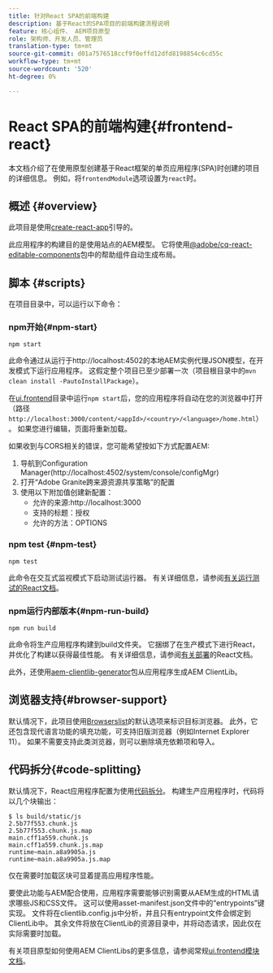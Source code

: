 ```yaml
---
title: 针对React SPA的前端构建
description: 基于React的SPA项目的前端构建流程说明
feature: 核心组件、 AEM项目原型
role: 架构师、开发人员、管理员
translation-type: tm+mt
source-git-commit: d01a7576518ccf9f0effd12dfd8198854c6cd55c
workflow-type: tm+mt
source-wordcount: '520'
ht-degree: 0%

---
```



# React SPA的前端构建{#frontend-react}

本文档介绍了在使用原型创建基于React框架的单页应用程序(SPA)时创建的项目的详细信息。 例如，将`frontendModule`选项设置为`react`时。

## 概述 {#overview}

此项目是使用[create-react-app](https://github.com/facebook/create-react-app)引导的。

此应用程序的构建目的是使用站点的AEM模型。 它将使用[@adobe/cq-react-editable-components](https://www.npmjs.com/package/@adobe/cq-react-editable-components)包中的帮助组件自动生成布局。

## 脚本 {#scripts}

在项目目录中，可以运行以下命令：

### npm开始{#npm-start}

```shell
npm start
```

此命令通过从运行于http://localhost:4502的本地AEM实例代理JSON模型，在开发模式下运行应用程序。 这假定整个项目已至少部署一次（项目根目录中的`mvn clean install -PautoInstallPackage`）。

在[ui.frontend](uifrontend.md)目录中运行`npm start`后，您的应用程序将自动在您的浏览器中打开（路径`http://localhost:3000/content/<appId>/<country>/<language>/home.html`）。 如果您进行编辑，页面将重新加载。

如果收到与CORS相关的错误，您可能希望按如下方式配置AEM:

1. 导航到Configuration Manager(http://localhost:4502/system/console/configMgr)
1. 打开“Adobe Granite跨来源资源共享策略”的配置
1. 使用以下附加值创建新配置：
   * 允许的来源:http://localhost:3000
   * 支持的标题：授权
   * 允许的方法：OPTIONS

### npm test {#npm-test}

```shell
npm test
```

此命令在交互式监视模式下启动测试运行器。 有关详细信息，请参阅[有关运行测试的React文档](https://facebook.github.io/create-react-app/docs/running-tests)。

### npm运行内部版本{#npm-run-build}

```shell
npm run build
```

此命令将生产应用程序构建到build文件夹。 它捆绑了在生产模式下进行React，并优化了构建以获得最佳性能。 有关详细信息，请参阅[有关部署](https://facebook.github.io/create-react-app/docs/deployment)的React文档。

此外，还使用[aem-clientlib-generator](https://github.com/wcm-io-frontend/aem-clientlib-generator)包从应用程序生成AEM ClientLib。

## 浏览器支持{#browser-support}

默认情况下，此项目使用[Browserslist](https://github.com/browserslist/browserslist)的默认选项来标识目标浏览器。 此外，它还包含现代语言功能的填充功能，可支持旧版浏览器（例如Internet Explorer 11）。 如果不需要支持此类浏览器，则可以删除填充依赖项和导入。

## 代码拆分{#code-splitting}

默认情况下，React应用程序配置为使用[代码拆分](https://webpack.js.org/guides/code-splitting)。 构建生产应用程序时，代码将以几个块输出：

```shell
$ ls build/static/js
2.5b77f553.chunk.js
2.5b77f553.chunk.js.map
main.cff1a559.chunk.js
main.cff1a559.chunk.js.map
runtime~main.a8a9905a.js
runtime~main.a8a9905a.js.map
```

仅在需要时加载区块可显着提高应用程序性能。

要使此功能与AEM配合使用，应用程序需要能够识别需要从AEM生成的HTML请求哪些JS和CSS文件。 这可以使用asset-manifest.json文件中的“entrypoints”键实现。 文件将在clientlib.config.js中分析，并且只有entrypoint文件会绑定到ClientLib中。 其余文件将放在ClientLib的资源目录中，并将动态请求，因此仅在实际需要时加载。

有关项目原型如何使用AEM ClientLibs的更多信息，请参阅常规[ui.frontend模块文档](uifrontend.md#clientlibs)。
